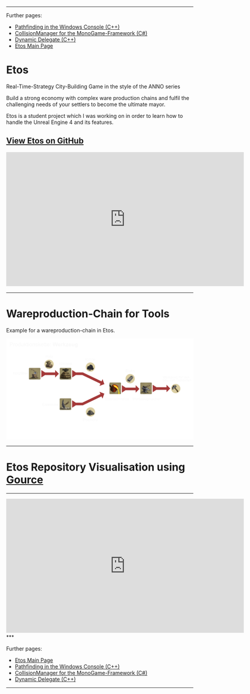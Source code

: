 <a name="Etos_Video"/>   

***    

Further pages:    

+ [Pathfinding in the Windows Console (C++)](https://danielbortfeld.github.io/Console-Pathfinding/)    
+ [CollisionManager for the MonoGame-Framework (C#)](https://danielbortfeld.github.io/Collision/)    
+ [Dynamic Delegate (C++)](https://danielbortfeld.github.io/DynamicDelegate/)    
+ [Etos Main Page](https://danielbortfeld.github.io/Etos/)   

# Etos   

Real-Time-Strategy City-Building Game in the style of the ANNO series

Build a strong economy with complex ware production chains and fulfil the challenging needs of your settlers to become the ultimate mayor.    

Etos is a student project which I was working on in order to learn how to handle the Unreal Engine 4 and its features.   

## [View Etos on GitHub](https://github.com/DanielBortfeld/Etos)    

<iframe width="640" height="360" src="https://www.youtube.com/embed/N4IIhWtp3jI" frameborder="0" gesture="media" allowfullscreen></iframe>   

***    
<a name="Chain"/>   
      
# Wareproduction-Chain for Tools   

Example for a wareproduction-chain in Etos.
   
![tools](https://raw.githubusercontent.com/DanielBortfeld/Etos/master/docs/images/Produktionskette_White.png)   

***   

<a name="Gource"/>   

# Etos Repository Visualisation using [Gource](https://gource.io)

***   
<iframe width="640" height="360" src="https://www.youtube.com/embed/uBaK0XQHS3c?rel=0" frameborder="0" allowfullscreen></iframe>   
***   

	
Further pages:    

+ [Etos Main Page](https://danielbortfeld.github.io/Etos/)   
+ [Pathfinding in the Windows Console (C++)](https://danielbortfeld.github.io/Console-Pathfinding/)    
+ [CollisionManager for the MonoGame-Framework (C#)](https://danielbortfeld.github.io/Collision/)    
+ [Dynamic Delegate (C++)](https://danielbortfeld.github.io/DynamicDelegate/)    

***   
